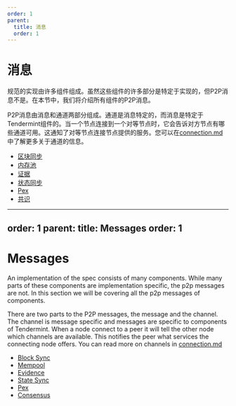 ```yaml
---
order: 1
parent:
  title: 消息
  order: 1
---
```


# 消息

规范的实现由许多组件组成。虽然这些组件的许多部分是特定于实现的，但P2P消息不是。在本节中，我们将介绍所有组件的P2P消息。

P2P消息由消息和通道两部分组成。通道是消息特定的，而消息是特定于Tendermint组件的。当一个节点连接到一个对等节点时，它会告诉对方节点有哪些通道可用。这通知了对等节点连接节点提供的服务。您可以在[connection.md](../connection.md#mconnection)中了解更多关于通道的信息。

- [区块同步](./block-sync.md)
- [内存池](./mempool.md)
- [证据](./evidence.md)
- [状态同步](./state-sync.md)
- [Pex](./pex.md)
- [共识](./consensus.md)


---
order: 1
parent:
  title: Messages
  order: 1
---

# Messages

An implementation of the spec consists of many components. While many parts of these components are implementation specific, the p2p messages are not. In this section we will be covering all the p2p messages of components.

There are two parts to the P2P messages, the message and the channel. The channel is message specific and messages are specific to components of Tendermint. When a node connect to a peer it will tell the other node which channels are available. This notifies the peer what services the connecting node offers. You can read more on channels in [connection.md](../connection.md#mconnection)

- [Block Sync](./block-sync.md)
- [Mempool](./mempool.md)
- [Evidence](./evidence.md)
- [State Sync](./state-sync.md)
- [Pex](./pex.md)
- [Consensus](./consensus.md)
